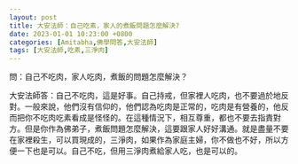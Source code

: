 ```yaml
---
layout: post
title: 大安法師：自己吃素，家人的煮飯問題怎麼解決?
date: 2023-01-01 10:23:00 +0800
categories: [Amitabha,佛學問答,大安法師]
tags: [大安法師,吃素,三淨肉]
---
```


問：自己不吃肉，家人吃肉，煮飯的問題怎麼解決？

大安法師答：自己不吃肉，這是好事。自己持戒，但家裡人吃肉，也不要過於地反對。一般來說，他們沒有信仰的，他們認為吃肉是正常的，吃肉是有營養的，他反而把你不吃肉吃素看成是怪怪的。在這種情況下，相互尊重，都也不要去指責對方。但是你作為佛弟子，煮飯問題怎麼解決，這要跟家人好好溝通。就是盡量不要在家裡殺生，可以買現成的，三淨肉，如果作為家庭主婦，你不做也不好，所以方便一下也是可以。自己不吃，但用三淨肉煮給家人吃，也是可以的。